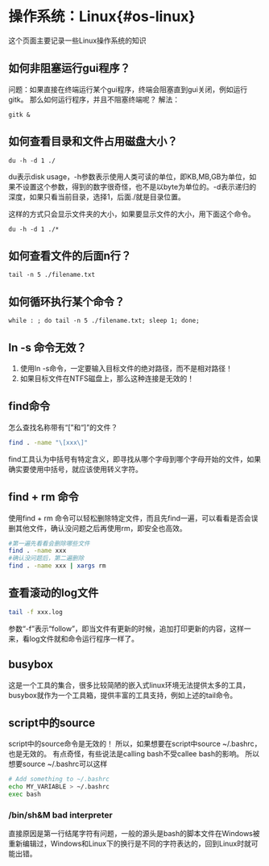 操作系统：Linux{#os-linux}
=====================

这个页面主要记录一些Linux操作系统的知识

## 如何非阻塞运行gui程序？
问题：如果直接在终端运行某个gui程序，终端会阻塞直到gui关闭，例如运行gitk。
那么如何运行程序，并且不阻塞终端呢？
解法：

~~~{.sh}
gitk &
~~~

## 如何查看目录和文件占用磁盘大小？

~~~{.sh}
du -h -d 1 ./
~~~

du表示disk usage，-h参数表示使用人类可读的单位，即KB,MB,GB为单位，如果不设置这个参数，得到的数字很奇怪，也不是以byte为单位的。-d表示递归的深度，如果只看当前目录，选择1，后面./就是目录位置。

这样的方式只会显示文件夹的大小，如果要显示文件的大小，用下面这个命令。

~~~{.sh}
du -h -d 1 ./*
~~~

## 如何查看文件的后面n行？

~~~{.sh}
tail -n 5 ./filename.txt
~~~

## 如何循环执行某个命令？

~~~{.sh} 
while : ; do tail -n 5 ./filename.txt; sleep 1; done;
~~~

## ln -s 命令无效？
1. 使用ln -s命令，一定要输入目标文件的绝对路径，而不是相对路径！
2. 如果目标文件在NTFS磁盘上，那么这种连接是无效的！

## find命令
怎么查找名称带有“[”和“]”的文件？
```sh
find . -name "\[xxx\]"
```
find工具认为中括号有特定含义，即寻找从哪个字母到哪个字母开始的文件，如果确实要使用中括号，就应该使用转义字符。

## find + rm 命令
使用find + rm 命令可以轻松删除特定文件，而且先find一遍，可以看看是否会误删其他文件，确认没问题之后再使用rm，即安全也高效。
```.sh
#第一遍先看看会删除哪些文件
find . -name xxx
#确认没问题后，第二遍删除
find . -name xxx | xargs rm
```

## 查看滚动的log文件
```.sh
tail -f xxx.log
```
参数“-f”表示“follow”，即当文件有更新的时候，追加打印更新的内容，这样一来，看log文件就和命令运行程序一样了。

## busybox
这是一个工具的集合，很多比较简陋的嵌入式linux环境无法提供太多的工具，busybox就作为一个工具箱，提供丰富的工具支持，例如上述的tail命令。

## script中的source
script中的source命令是无效的！
所以，如果想要在script中source ~/.bashrc，也是无效的。
有点奇怪，有些说法是calling bash不受callee bash的影响。
所以想要source ~/.bashrc可以这样

```.sh
# Add something to ~/.bashrc
echo MY_VARIABLE > ~/.bashrc
exec bash
```
### /bin/sh&M bad interpreter
直接原因是第一行结尾字符有问题，一般的源头是bash的脚本文件在Windows被重新编辑过，Windows和Linux下的换行是不同的字符表达的，回到Linux时就可能出错。

